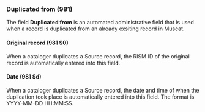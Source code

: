 ### Duplicated from (981)

The field **Duplicated from** is an automated administrative field that is used when a record is duplicated from an already exsiting record in Muscat.

#### Original record (981 $0)

When a cataloger duplicates a Source record, the RISM ID of the original record is automatically entered into this field.

#### Date (981 $d)

When a cataloger duplicates a Source record, the date and time of when the duplication took place is automatically entered into this field. The format is YYYY-MM-DD HH:MM:SS.
